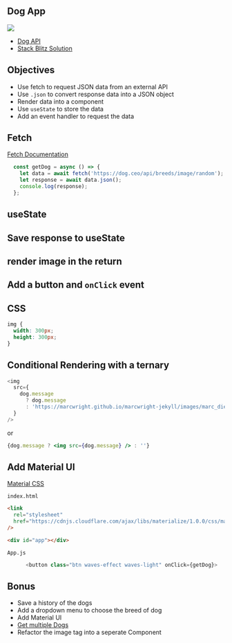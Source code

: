 ## Dog App

![](./assets/dog-api.png)

- [Dog API](https://dog.ceo/dog-api/)
- [Stack Blitz Solution](https://stackblitz.com/edit/stackblitz-starters-db21hz?description=A%20create-react-app%20project%20based%20on%20react%20and%20react-dom&file=README.md&file=md!README.md,src%2FApp.js,src%2Fstyle.css&title=React%20Starter)

## Objectives

- Use fetch to request JSON data from an external API
- Use `.json` to convert response data into a JSON object
- Render data into a component
- Use `useState` to store the data
- Add an event handler to request the data

## Fetch

[Fetch Documentation](https://developer.mozilla.org/en-US/docs/Web/API/Fetch_API/Using_Fetch)

```js
  const getDog = async () => {
    let data = await fetch('https://dog.ceo/api/breeds/image/random');
    let response = await data.json();
    console.log(response);
  };
```

## useState

## Save response to useState

## render image in the return

## Add a button and `onClick` event

## CSS

```css
img {
  width: 300px;
  height: 300px;
}
```

## Conditional Rendering with a ternary

```js
<img
  src={
    dog.message
      ? dog.message
      : 'https://marcwright.github.io/marcwright-jekyll/images/marc_diesel.jpg'
  }
/>
```

or

```jsx
{dog.message ? <img src={dog.message} /> : ''}
```

## Add Material UI

[Material CSS](https://materializecss.com/)

`index.html`

```html
<link
  rel="stylesheet"
  href="https://cdnjs.cloudflare.com/ajax/libs/materialize/1.0.0/css/materialize.min.css"
/>

<div id="app"></div>
```

`App.js`

```js
      <button class="btn waves-effect waves-light" onClick={getDog}>
```

## Bonus

- Save a history of the dogs
- Add a dropdown menu to choose the breed of dog
- Add Material UI
- [Get multiple Dogs](https://dog.ceo/api/breeds/image/random/3)
- Refactor the image tag into a seperate Component
